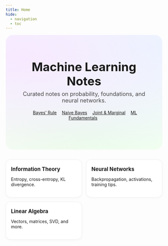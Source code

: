 ```yaml
---
title: Home
hide:
  - navigation
  - toc
---
```


<style>
/* Pastel hero + cards (scoped) */
.hero {
  --bg1: #f7e9ff;  /* lavender */
  --bg2: #e6f7ff;  /* powder blue */
  --bg3: #eaffe6;  /* mint */
  background:
    radial-gradient(1200px 600px at 10% 20%, var(--bg1) 0, transparent 60%),
    radial-gradient(1200px 600px at 90% 10%, var(--bg2) 0, transparent 60%),
    radial-gradient(1200px 600px at 50% 90%, var(--bg3) 0, transparent 60%);
  border-radius: 1.5rem;
  padding: 5rem 2rem;
  margin: 0 0 2rem 0;
  text-align: center;
}
.hero__content { max-width: 900px; margin: 0 auto; }
.hero h1 { margin: 0 0 .5rem 0; font-size: clamp(2rem, 4vw, 3rem); }
.hero .subtitle { font-size: 1.125rem; opacity: .8; margin: 0 0 1.25rem 0; }
.hero__actions .md-button { margin: .25rem .4rem; }

.cards {
  display: grid;
  grid-template-columns: repeat(auto-fit, minmax(220px, 1fr));
  gap: 14px;
}
.card {
  display: block;
  background: var(--md-surface, #fff);
  border: 1px solid rgba(0,0,0,.06);
  border-radius: 16px;
  padding: 16px 16px 18px;
  text-decoration: none !important;
  color: inherit;
  box-shadow: 0 2px 10px rgba(0,0,0,.04);
  transition: transform .12s ease, box-shadow .12s ease, border-color .12s ease;
}
.card:hover {
  transform: translateY(-2px);
  box-shadow: 0 6px 18px rgba(0,0,0,.06);
  border-color: rgba(0,0,0,.12);
}
.card h3 { margin: 4px 0 6px; font-size: 1.05rem; }
</style>

<div class="hero">
  <div class="hero__content">
    <h1>Machine Learning Notes</h1>
    <p class="subtitle">Curated notes on probability, foundations, and neural networks.</p>
    <p class="hero__actions">
      <a href="week1-2_probability_and_markov\Week1\Week1P1-conditional_probability_and_bayes_rule.md" class="md-button md-button--primary">Bayes’ Rule</a>
      <a href="week1-2_probability_and_markov\Week1\Week1P2-naive_bayes_and_gaussian_naive_bayes.md" class="md-button">Naive Bayes</a>
      <a href="week1-2_probability_and_markov\Week1\Week1P3-joint_and_marginal_distributions.md" class="md-button">Joint & Marginal</a>
      <a href="week1-2_probability_and_markov\Week1\Week1P4-ML_fundamentals.md" class="md-button">ML Fundamentals</a>
    </p>
  </div>
</div>

<section class="cards">
  <a class="card" href="Entropy.md">
    <h3>Information Theory</h3>
    <p>Entropy, cross-entropy, KL divergence.</p>
  </a>
  <a class="card" href="Week8_9_Neural_Networks_and_Backprop.md">
    <h3>Neural Networks</h3>
    <p>Backpropagation, activations, training tips.</p>
  </a>
  <a class="card" href="Week5_6_Linear_Algebra_for_ML.md">
    <h3>Linear Algebra</h3>
    <p>Vectors, matrices, SVD, and more.</p>
  </a>
</section>
